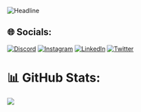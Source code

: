 <p align="left">
  <img src="https://readme-typing-svg.herokuapp.com?color=%236FDA44&size=32&center=true&vCenter=true&width=600&height=50&lines=Hi+there+I'm+Danish;CS-Undergrad+Student;" alt="Headline" />
</p>


## 🌐 Socials:
[![Discord](https://img.shields.io/badge/Discord-%237289DA.svg?logo=discord&logoColor=white)](https://discord.gg/hackerdmk) [![Instagram](https://img.shields.io/badge/Instagram-%23E4405F.svg?logo=Instagram&logoColor=white)](https://instagram.com/hacker_dmk) [![LinkedIn](https://img.shields.io/badge/LinkedIn-%230077B5.svg?logo=linkedin&logoColor=white)](https://linkedin.com/in/hackerdmk) [![Twitter](https://img.shields.io/badge/Twitter-%231DA1F2.svg?logo=Twitter&logoColor=white)](https://twitter.com/hacker_dmk) 

# 📊 GitHub Stats:
![](https://github-readme-streak-stats.herokuapp.com/?user=dmk-z3r&theme=dark&hide_border=false)<br/>
